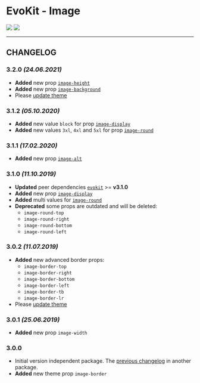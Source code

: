 [README]: /packages/evokit-image/README.md
[evokit]: /packages/evokit/README.md

[image-alt]: /packages/evokit-image/?id=image-alt
[image-background]: /packages/evokit-image/?id=image-background
[image-display]: /packages/evokit-image/?id=image-display
[image-height]: /packages/evokit-image/?id=image-height
[image-round]: /packages/evokit-image/?id=image-round

[create_theme]: /public/theming.html

# EvoKit - Image

[![](https://img.shields.io/npm/v/evokit-image.svg)](https://www.npmjs.com/package/evokit-image)
[![](https://img.shields.io/badge/page-README-42b983)][README]

---

## CHANGELOG

### 3.2.0 *(24.06.2021)*

- **Added** new prop [`image-height`][image-height]
- **Added** new prop [`image-background`][image-background]
- Please [update theme][create_theme]

### 3.1.2 *(05.10.2020)*

- **Added** new value `block` for prop [`image-display`][image-display]
- **Added** new values `3xl`, `4xl` and `5xl` for prop [`image-round`][image-round]

### 3.1.1 *(17.02.2020)*

- **Added** new prop [`image-alt`][image-alt]

### 3.1.0 *(11.10.2019)*

- **Updated** peer dependencies [`evokit`][evokit] >= **v3.1.0**
- **Added** new prop [`image-display`][image-display]
- **Added** multi values for [`image-round`][image-round]
- **Deprecated** some props are outdated and will be deleted:
    - `image-round-top`
    - `image-round-right`
    - `image-round-bottom`
    - `image-round-left`

### 3.0.2 *(11.07.2019)*

- **Added** new advanced border props:
    - `image-border-top`
    - `image-border-right`
    - `image-border-bottom`
    - `image-border-left`
    - `image-border-tb`
    - `image-border-lr`
- Please [update theme][create_theme]

### 3.0.1 *(25.06.2019)*

- **Added** new prop `image-width`

### 3.0.0

- Initial version independent package. The [previous changelog](/packages/evokit/CHANGELOG.md) in another package.
- **Added** new theme prop `image-border`
